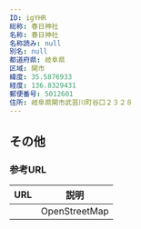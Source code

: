 ```yaml
---
ID: igYHR
総称: 春日神社
名称: 春日神社
名称読み: null
別名: null
都道府県: 岐阜県
区域: 関市
緯度: 35.5876933
経度: 136.8329431
郵便番号: 5012601
住所: 岐阜県関市武芸川町谷口２３２８
---
```


## その他

### 参考URL

| URL | 説明          |
| --- | ------------- |
|     | OpenStreetMap |
